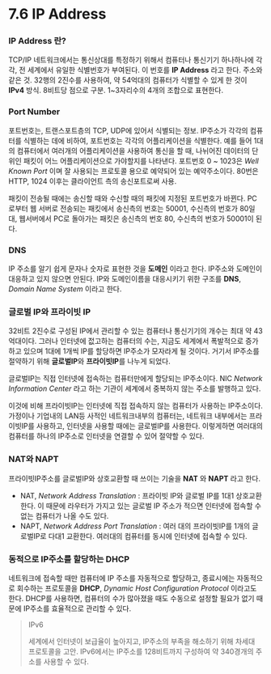# 7.6 IP Address

### IP Address 란?

TCP/IP 네트워크에서는 통신상대를 특정하기 위해서 컴퓨터나 통신기기 하나하나에 각각, 전 세계에서 유일한 식별번호가 부여된다. 이 번호를 **IP Address** 라고 한다. 주소와 같은 것. 32행의 2진수를 사용하여, 약 54억대의 컴퓨터가 식별할 수 있게 한 것이 **IPv4** 방식. 8비트당 점으로 구분. 1~3자리수의 4개의 조합으로 표현한다.

### Port Number

포트번호는, 트랜스포트층의 TCP, UDP에 있어서 식별되는 정보. IP주소가 각각의 컴퓨터를 식별하는 데에 비하여, 포트번호는 각각의 어플리케이션을 식별한다. 예를 들어 1대의 컴퓨터에서 여러개의 어플리케이션을 사용하여 통신을 할 때, 나뉘어진 데이터의 단위인 패킷이 어느 어플리케이션으로 가야할지를 나타낸다. 포트번호 0 ~ 1023은 *Well Known Port* 이며 잘 사용되는 프로토콜 용으로 예약되어 있는 예약주소이다. 80번은 HTTP, 1024 이후는 클라이언트 측의 송신포트로써 사용.

패킷이 전송될 때에는 송신할 때와 수신할 때의 패킷에 지정된 포트번호가 바뀐다. PC로부터 웹 서버로 전송되는 패킷에서 송신측의 번호는 50001, 수신측의 번호가 80일 대, 웹서버에서 PC로 돌아가는 패킷은 송신측의 번호 80, 수신측의 번호가 50001이 된다.

### DNS

IP 주소를 알기 쉽게 문자나 숫자로 표현한 것을 **도메인** 이라고 한다. IP주소와 도메인이 대응하고 있지 않으면 안된다. IP와 도메인이름을 대응시키기 위한 구조를 **DNS**, *Domain Name System* 이라고 한다.

### 글로벌 IP와 프라이빗 IP

32비트 2진수로 구성된 IP에서 관리할 수 있는 컴퓨터나 통신기기의 개수는 최대 약 43억대이다. 그러나 인터넷에 젒고하는 컴퓨터의 수는, 지금도 세계에서 폭발적으로 증가하고 있으며 1대에 1개씩 IP를 할당하면 IP주소가 모자라게 될 것이다. 거기서 IP주소를 절약하기 위해 **글로벌IP**와 **프라이빗IP**를 나누게 되었다.

글로벌IP는 직접 인터넷에 접속하는 컴퓨터만에게 할당되는 IP주소이다. NIC *Network Information Center* 라고 하는 기관이 세계에서 중복하지 않는 주소를 발행하고 있다.

이것에 비해 프라이빗IP는 인터넷에 직접 접속하지 않는 컴퓨터가 사용하는 IP주소이다. 가정이나 기업내의 LAN등 사적인 네트워크내부의 컴퓨터는, 네트워크 내부에서는 프라이빗IP를 사용하고, 인터넷을 사용할 때에는 글로벌IP를 사용한다. 이렇게하면 여러대의 컴퓨터를 하나의 IP주소로 인터넷을 연결할 수 있어 절약할 수 있다.

### NAT와 NAPT

프라이빗IP주소를 글로벌IP와 상호교환할 때 쓰이는 기술을 **NAT** 와 **NAPT** 라고 한다.

- NAT, *Network Address Translation* : 프라이빗 IP와 글로벌 IP를 1대1 상호교환한다. 이 때문에 라우터가 가지고 있는 글로벌 IP 주소가 적으면 인터넷에 접속할 수 없는 컴퓨터가 나올 수도 있다.
- NAPT, *Network Address Port Translation* : 여러 대의 프라이빗IP를 1개의 글로벌IP로 다대1 교환한다. 여러대의 컴퓨터를 동시에 인터넷에 접속할 수 있다.

### 동적으로 IP주소를 할당하는 DHCP

네트워크에 접속할 때만 컴퓨터에 IP 주소를 자동적으로 할당하고, 종료시에는 자동적으로 회수하는 프로토콜을 **DHCP**, *Dynamic Host Configuration Protocol* 이라고도 한다. DHCP를 사용하면, 컴퓨터의 수가 많아졌을 때도 수동으로 설정할 필요가 없기 때문에 IP주소를 효율적으로 관리할 수 있다.

> IPv6
>
>  세계에서 인터넷이 보급율이 높아지고, IP주소의 부족을 해소하기 위해 차세대 프로토콜을 고안. IPv6에서는 IP주소를 128비트까지 구성하여 약 340경개의 주소를 사용할 수 있다.